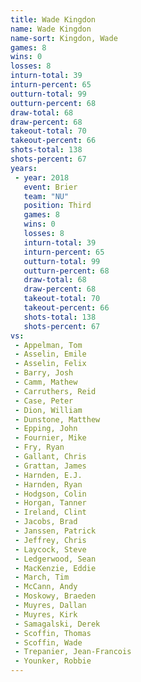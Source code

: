 ```yaml
---
title: Wade Kingdon
name: Wade Kingdon
name-sort: Kingdon, Wade
games: 8
wins: 0
losses: 8
inturn-total: 39
inturn-percent: 65
outturn-total: 99
outturn-percent: 68
draw-total: 68
draw-percent: 68
takeout-total: 70
takeout-percent: 66
shots-total: 138
shots-percent: 67
years:
 - year: 2018
   event: Brier
   team: "NU"
   position: Third
   games: 8
   wins: 0
   losses: 8
   inturn-total: 39
   inturn-percent: 65
   outturn-total: 99
   outturn-percent: 68
   draw-total: 68
   draw-percent: 68
   takeout-total: 70
   takeout-percent: 66
   shots-total: 138
   shots-percent: 67
vs:
 - Appelman, Tom
 - Asselin, Emile
 - Asselin, Felix
 - Barry, Josh
 - Camm, Mathew
 - Carruthers, Reid
 - Case, Peter
 - Dion, William
 - Dunstone, Matthew
 - Epping, John
 - Fournier, Mike
 - Fry, Ryan
 - Gallant, Chris
 - Grattan, James
 - Harnden, E.J.
 - Harnden, Ryan
 - Hodgson, Colin
 - Horgan, Tanner
 - Ireland, Clint
 - Jacobs, Brad
 - Janssen, Patrick
 - Jeffrey, Chris
 - Laycock, Steve
 - Ledgerwood, Sean
 - MacKenzie, Eddie
 - March, Tim
 - McCann, Andy
 - Moskowy, Braeden
 - Muyres, Dallan
 - Muyres, Kirk
 - Samagalski, Derek
 - Scoffin, Thomas
 - Scoffin, Wade
 - Trepanier, Jean-Francois
 - Younker, Robbie
---
```

